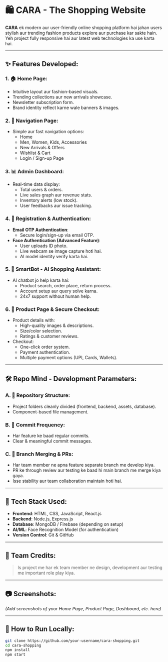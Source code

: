 # 🛍️ CARA - The Shopping Website

**CARA** ek modern aur user-friendly online shopping platform hai jahan users stylish aur trending fashion products explore aur purchase kar sakte hain. Yeh project fully responsive hai aur latest web technologies ka use karta hai.

---

## ✨ Features Developed:

### 1. 🏠 Home Page:
- Intuitive layout aur fashion-based visuals.
- Trending collections aur new arrivals showcase.
- Newsletter subscription form.
- Brand identity reflect karne wale banners & images.

### 2. 🧭 Navigation Page:
- Simple aur fast navigation options:
  - Home
  - Men, Women, Kids, Accessories
  - New Arrivals & Offers
  - Wishlist & Cart
  - Login / Sign-up Page

### 3. 📊 Admin Dashboard:
- Real-time data display:
  - Total users & orders.
  - Live sales graph aur revenue stats.
  - Inventory alerts (low stock).
  - User feedbacks aur issue tracking.

### 4. 🔐 Registration & Authentication:
- **Email OTP Authentication**:
  - Secure login/sign-up via email OTP.
- **Face Authentication (Advanced Feature)**:
  - User uploads ID photo.
  - Live webcam se image capture hoti hai.
  - AI model identity verify karta hai.

### 5. 🤖 SmartBot - AI Shopping Assistant:
- AI chatbot jo help karta hai:
  - Product search, order place, return process.
  - Account setup aur query solve karna.
  - 24x7 support without human help.

### 6. 🛒 Product Page & Secure Checkout:
- Product details with:
  - High-quality images & descriptions.
  - Size/color selection.
  - Ratings & customer reviews.
- Checkout:
  - One-click order system.
  - Payment authentication.
  - Multiple payment options (UPI, Cards, Wallets).

---

## 🛠️ Repo Mind - Development Parameters:

### A. 📁 Repository Structure:
- Project folders cleanly divided (frontend, backend, assets, database).
- Component-based file management.

### B. 🔁 Commit Frequency:
- Har feature ke baad regular commits.
- Clear & meaningful commit messages.

### C. 🌿 Branch Merging & PRs:
- Har team member ne apna feature separate branch me develop kiya.
- PR ke through review aur testing ke baad hi main branch me merge kiya gaya.
- Isse stability aur team collaboration maintain hoti hai.

---

## 📌 Tech Stack Used:
- **Frontend**: HTML, CSS, JavaScript, React.js
- **Backend**: Node.js, Express.js
- **Database**: MongoDB / Firebase (depending on setup)
- **AI/ML**: Face Recognition Model (for authentication)
- **Version Control**: Git & GitHub

---

## 🙌 Team Credits:
> Is project me har ek team member ne design, development aur testing me important role play kiya.

---

## 📷 Screenshots:
_(Add screenshots of your Home Page, Product Page, Dashboard, etc. here)_

---

## 🚀 How to Run Locally:
```bash
git clone https://github.com/your-username/cara-shopping.git
cd cara-shopping
npm install
npm start



